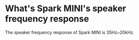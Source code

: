 # What's Spark MINI's speaker frequency response
The speaker frequency response of Spark MINI is 35Hz~20kHz. 